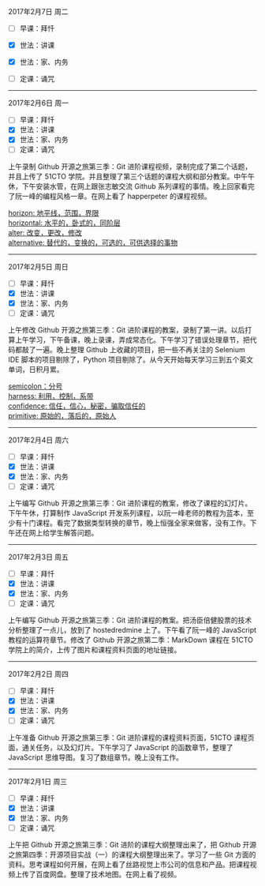 2017年2月7日 周二
- [ ] 早课：拜忏
- [x] 世法：讲课
- [x] 世法：家、内务
- [ ] 定课：诵咒



---
2017年2月6日 周一
- [ ] 早课：拜忏
- [x] 世法：讲课
- [x] 世法：家、内务
- [ ] 定课：诵咒

上午录制 Github 开源之旅第三季：Git 进阶课程视频，录制完成了第二个话题，并且上传了 51CTO 学院。并且整理了第三个话题的课程大纲和部分教案。中午午休，下午安装水管，在网上跟张志敏交流 Github 系列课程的事情。晚上回家看完了阮一峰的编程风格一章。在网上看了 happerpeter 的课程视频。

[horizon: 地平线，范围，界限](http://fanyi.baidu.com/#en/zh/horizon)  
[horizontal: 水平的，卧式的，同阶层](http://fanyi.baidu.com/#en/zh/horizontal)  
[alter: 改变，更改，修改](http://fanyi.baidu.com/#en/zh/alter)  
[alternative: 替代的，变换的，可选的，可供选择的事物](http://fanyi.baidu.com/#en/zh/alternative)  

---
2017年2月5日 周日
- [ ] 早课：拜忏
- [x] 世法：讲课
- [x] 世法：家、内务
- [ ] 定课：诵咒

上午修改 Github 开源之旅第三季：Git 进阶课程的教案，录制了第一讲。以后打算上午学习，下午备课，晚上录课，弄成常态化。下午学习了错误处理章节，把代码都敲了一遍。晚上整理 Github 上收藏的项目，把一些不再关注的 Selenium IDE 脚本的项目剔除了，Python 项目剔除了。从今天开始每天学习三到五个英文单词，日积月累。

[semicolon：分号](http://fanyi.baidu.com/#en/zh/semicolon)  
[harness: 利用，控制，系带](http://fanyi.baidu.com/#en/zh/harness)  
[confidence: 信任，信心，秘密，骗取信任的](http://fanyi.baidu.com/#en/zh/confidence)  
[primitive: 原始的，落后的，原始人](http://fanyi.baidu.com/#en/zh/primitive)  

---
2017年2月4日 周六
- [ ] 早课：拜忏
- [x] 世法：讲课
- [x] 世法：家、内务
- [ ] 定课：诵咒

上午编写 Github 开源之旅第三季：Git 进阶课程的教案，修改了课程的幻灯片。下午午休，打算制作 JavaScript 开发系列课程，以阮一峰老师的教程为蓝本，至少有十门课程。看完了数据类型转换的章节，晚上恒强全家来做客，没有工作。下午还在网上给学生解答问题。

---
2017年2月3日 周五
- [ ] 早课：拜忏
- [x] 世法：讲课
- [x] 世法：家、内务
- [ ] 定课：诵咒

上午编写 Github 开源之旅第三季：Git 进阶课程的教案。把汤臣倍健股票的技术分析整理了一点儿，放到了 hostedredmine 上了。下午看了阮一峰的 JavaScript 教程的运算符章节。修改了 Github 开源之旅第二季：MarkDown 课程在 51CTO 学院上的简介，上传了图片和课程资料页面的地址链接。

---
2017年2月2日 周四
- [ ] 早课：拜忏
- [x] 世法：讲课
- [x] 世法：家、内务
- [ ] 定课：诵咒

上午准备 Github 开源之旅第三季：Git 进阶课程的课程资料页面，51CTO 课程页面，通关任务，以及幻灯片。下午学习了 JavaScript 的函数章节，整理了 JavaScript 思维导图。复习了数组章节。晚上没有工作。

---
2017年2月1日 周三
- [ ] 早课：拜忏
- [x] 世法：讲课
- [x] 世法：家、内务
- [ ] 定课：诵咒

上午把 Github 开源之旅第三季：Git 进阶的课程大纲整理出来了，把 Github 开源之旅第四季：开源项目实战（一）的课程大纲整理出来了。学习了一些 Git 方面的资料。思考课程如何开展，在网上看了丝路视觉上市公司的信息和产品。把课程视频上传了百度网盘。整理了技术地图。在网上看了视频。
